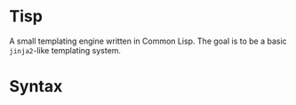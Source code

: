 # Tisp

A small templating engine written in Common Lisp. The goal is to be a basic `jinja2`-like templating system.

# Syntax

```lisp

```
